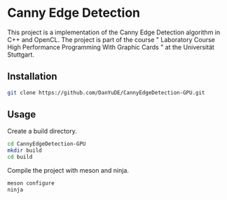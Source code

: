 # Canny Edge Detection

This project is a implementation of the Canny Edge Detection algorithm in C++ and OpenCL. The project is part of the course " Laboratory Course High Performance Programming With Graphic Cards " at the Universität Stuttgart.


## Installation

```bash
git clone https://github.com/DanYuDE/CannyEdgeDetection-GPU.git
```

## Usage

Create a build directory.
```bash
cd CannyEdgeDetection-GPU
mkdir build
cd build
```

Compile the project with meson and ninja.
```bash
meson configure
ninja
```